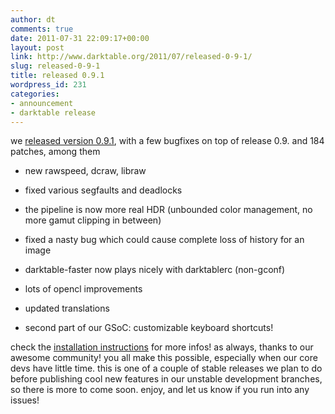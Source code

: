 ```yaml
---
author: dt
comments: true
date: 2011-07-31 22:09:17+00:00
layout: post
link: http://www.darktable.org/2011/07/released-0-9-1/
slug: released-0-9-1
title: released 0.9.1
wordpress_id: 231
categories:
- announcement
- darktable release
---
```


we [released version 0.9.1](http://sourceforge.net/projects/darktable/files/darktable/0.9/darktable-0.9.1.tar.gz/download), with a few bugfixes on top of release 0.9. and 184 patches, among them



	
  * new rawspeed, dcraw, libraw

	
  * fixed various segfaults and deadlocks

	
  * the pipeline is now more real HDR (unbounded color management, no more gamut clipping in between)

	
  * fixed a nasty bug which could cause complete loss of history for an image

	
  * darktable-faster now plays nicely with darktablerc (non-gconf)

	
  * lots of opencl improvements

	
  * updated translations

	
  * second part of our GSoC: customizable keyboard shortcuts!


check the [installation instructions](http://www.darktable.org/install/) for more infos!
as always, thanks to our awesome community! you all make this possible, especially when our core devs have little time. this is one of a couple of stable releases we plan to do before publishing cool new features in our unstable development branches, so there is more to come soon.
enjoy, and let us know if you run into any issues!
